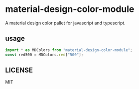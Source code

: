 # material-design-color-module
A material design color pallet for javascript and typescript.

## usage
```ts
import * as MDColors from "material-design-color-module";
const red500 = MDColors.red["500"];
```

## LICENSE
MIT